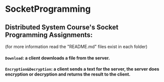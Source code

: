 # SocketProgramming
## Distributed System Course's Socket Programming Assignments:
(for more information read the "README.md" files exist in each folder)
 
 
#### `Download`: a client downloads a file from the server.
#### `Encryption&Decryption`: a client sends a text for the server, the server does encryption or decryption and returns the result to the client.

